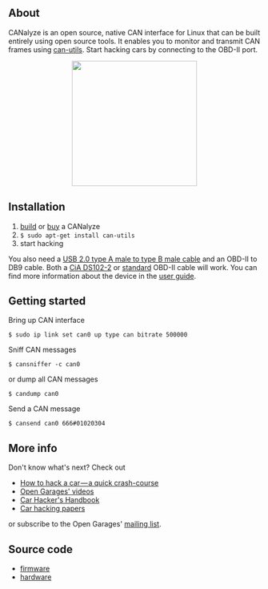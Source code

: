 ## About
CANalyze is an open source, native CAN interface for Linux that can be built entirely using open source tools. It enables you to monitor and transmit CAN frames using [can-utils](https://github.com/linux-can/can-utils). Start hacking cars by connecting to the OBD-II port.

<p align="center"><img src="https://raw.githubusercontent.com/kkuchera/canalyze/master/assets/images/canalyze1.jpg" width="250"></p>

## Installation
1. [build](https://github.com/kkuchera/canalyze-fw) or [buy](https://www.tindie.com/products/Muted/canalyze/) a CANalyze
2. `$ sudo apt-get install can-utils`
3. start hacking

You also need a [USB 2.0 type A male to type B male cable](https://www.amazon.com/AmazonBasics-USB-2-0-Cable-Male/dp/B00NH11KIK/) and an OBD-II to DB9 cable. Both a [CiA DS102-2](http://mouser.com/ProductDetail/EasySync/OBD-M-DB9-F-ES/?qs=pLQRQR43dtrcAQQLCUAIxA%3D%3D) or [standard](https://www.sparkfun.com/products/10087) OBD-II cable will work. You can find more information about the device in the [user guide](userguide.md).

## Getting started
Bring up CAN interface
```shell
$ sudo ip link set can0 up type can bitrate 500000
```
Sniff CAN messages
```shell
$ cansniffer -c can0
```
or dump all CAN messages
```shell
$ candump can0
```
Send a CAN message
```shell
$ cansend can0 666#01020304
```

## More info
Don't know what's next? Check out
* [How to hack a car — a quick crash-course](https://medium.freecodecamp.com/hacking-cars-a-guide-tutorial-on-how-to-hack-a-car-5eafcfbbb7ec)
* [Open Garages' videos](https://www.youtube.com/playlist?list=PLBqtCp9s_lnEOtf6I1DDMEANIzJJLXRhe)
* [Car Hacker's Handbook](http://opengarages.org/handbook/)
* [Car hacking papers](http://illmatics.com/carhacking.html)

or subscribe to the Open Garages' [mailing list](https://groups.google.com/forum/?fromgroups#!forum/open-garages).

## Source code
* [firmware](https://github.com/kkuchera/canalyze-fw)
* [hardware](https://github.com/kkuchera/canalyze-hw)
